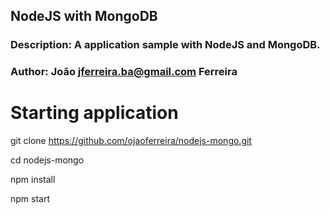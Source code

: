 ## NodeJS with MongoDB
### Description: A application sample with NodeJS and MongoDB.
### Author: João <jferreira.ba@gmail.com> Ferreira

# Starting application
git clone https://github.com/ojaoferreira/nodejs-mongo.git

cd nodejs-mongo

npm install

npm start